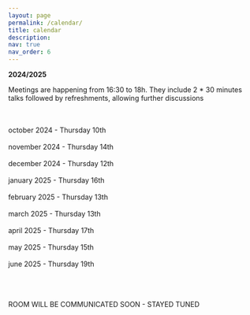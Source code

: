 ```yaml
---
layout: page
permalink: /calendar/
title: calendar
description:
nav: true
nav_order: 6
---
```


**2024/2025**

Meetings are happening from 16:30 to 18h. They include 2 * 30 minutes talks followed by refreshments, allowing further discussions<br><br><br>

october 2024 - Thursday 10th<br><br>
november 2024 - Thursday 14th <br><br>
december 2024 - Thursday 12th<br><br>
january 2025 - Thursday 16th <br><br>
february 2025 - Thursday 13th <br><br>
march 2025 - Thursday 13th <br><br>
april 2025 - Thursday 17th <br><br>
may 2025 - Thursday 15th <br><br>
june 2025 - Thursday 19th<br><br><br><br>

ROOM WILL BE COMMUNICATED SOON - STAYED TUNED
